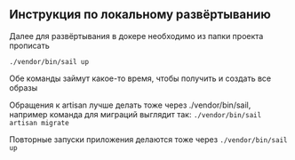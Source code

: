 
## Инструкция по локальному развёртыванию

Далее для развёртывания в докере необходимо из папки проекта прописать

```./vendor/bin/sail up```

Обе команды займут какое-то время, чтобы получить и создать все образы

Обращения к artisan лучше делать тоже через ./vendor/bin/sail, например команда для миграций выглядит так:
```./vendor/bin/sail artisan migrate```

Повторные запуски приложения делаются тоже через ```./vendor/bin/sail up```
